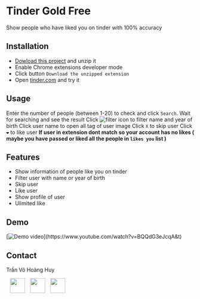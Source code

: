 # Tinder Gold Free
Show people who have liked you on tinder with 100% accuracy
## Installation
* [Dowload this project](https://github.com/TVHH579/tinder-gold-free/releases) and unzip it
* Enable Chrome extensions developer mode
* Click button `Download the unzipped extension`
* Open [tinder.com](https://tinder.com/app/recs) and try it
## Usage 
Enter the number of people (between 1-20) to check and click `Search`. Wait for searching and see the result
Click ![filter](https://upload.wikimedia.org/wikipedia/commons/a/a7/Toicon-icon-lines-and-angles-filter.svg "Filter icon") icon to filter name and year of birth
Click user name to open all tag of user image
Click `X` to skip user
Click `❤` to like user
<b>If user in extension dont match so your account has no likes ( maybe you have passed or liked all the people in `likes you` list )</b>
## Features
- Show information of people like you on tinder
- Filter user with name or year of birth
- Skip user
- Like user
- Show profile of user
- Ulimited like
## Demo
[![Demo video]([https://img.youtube.com/vi/BQQdG3eJcqA&t/0.jpg](https://i.ytimg.com/vi/BQQdG3eJcqA/hqdefault.jpg?sqp=-oaymwEcCNACELwBSFXyq4qpAw4IARUAAIhCGAFwAcABBg==&rs=AOn4CLB4Xpus5WShPFoiAlhOonHcsQuIWg))](https://www.youtube.com/watch?v=BQQdG3eJcqA&t)
## Contact
Trần Võ Hoàng Huy

<a href="https://www.facebook.com/hoanghuydev" style="margin: 0px 10px;"><img src="https://upload.wikimedia.org/wikipedia/commons/0/05/Facebook_Logo_%282019%29.png" width="40" /></a>
<a href="https://zalo.me/0838463061" ><img src="https://upload.wikimedia.org/wikipedia/commons/9/91/Icon_of_Zalo.svg" width="40" /></a>
<a href="https://www.instagram.com/hoang_huy_0_1/" style="margin: 0px 10px;"><img src="https://upload.wikimedia.org/wikipedia/commons/9/95/Instagram_logo_2022.svg" width="40" /></a>
